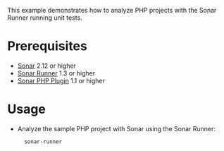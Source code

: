This example demonstrates how to analyze PHP projects with the Sonar Runner running unit tests.

Prerequisites
=============
* [Sonar](http://www.sonarsource.org/downloads/) 2.12 or higher
* [Sonar Runner](http://docs.codehaus.org/display/SONAR/Installing+and+Configuring+Sonar+Runner) 1.3 or higher
* [Sonar PHP Plugin](http://docs.codehaus.org/display/SONAR/PHP+Plugin) 1.1	or higher

Usage
=====
* Analyze the sample PHP project with Sonar using the Sonar Runner:

        sonar-runner
